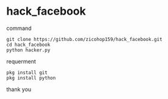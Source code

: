 # hack_facebook

command 
```
git clone https://github.com/zicohop159/hack_facebook.git
cd hack_facebook
python hacker.py
```

requerment
```
pkg install git
pkg install python
```

thank you
